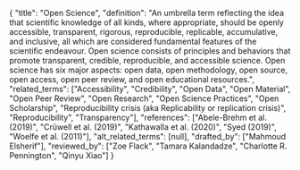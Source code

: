 {
    "title": "Open Science",
    "definition": "An umbrella term reflecting the idea that scientific knowledge of all kinds, where appropriate, should be openly accessible, transparent, rigorous, reproducible, replicable, accumulative, and inclusive, all which are considered fundamental features of the scientific endeavour. Open science consists of principles and behaviors that promote transparent, credible, reproducible, and accessible science. Open science has six major aspects: open data, open methodology, open source, open access, open peer review, and open educational resources.",
    "related_terms": ["Accessibility", "Credibility", "Open Data", "Open Material", "Open Peer Review", "Open Research", "Open Science Practices", "Open Scholarship", "Reproducibility crisis (aka Replicability or replication crisis)", "Reproducibility", "Transparency"],
    "references": ["Abele-Brehm et al. (2019)", "Crüwell et al. (2019)", "Kathawalla et al. (2020)", "Syed (2019)", "Woelfe et al. (2011)"],
    "alt_related_terms": [null],
    "drafted_by": ["Mahmoud Elsherif"],
    "reviewed_by": ["Zoe Flack", "Tamara Kalandadze", "Charlotte R. Pennington", "Qinyu Xiao"]
  }
